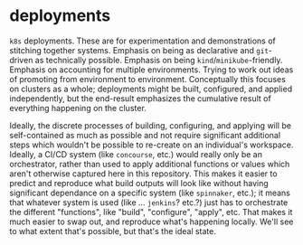 # deployments

`k8s` deployments. These are for experimentation and demonstrations of stitching together systems. Emphasis on being as declarative and `git`-driven as technically possible. Emphasis on being `kind`/`minikube`-friendly. Emphasis on accounting for multiple environments. Trying to work out ideas of promoting from environment to environment. Conceptually this focuses on clusters as a whole; deployments might be built, configured, and applied independently, but the end-result emphasizes the cumulative result of everything happening on the cluster.

Ideally, the discrete processes of building, configuring, and applying will be self-contained as much as possible and not require significant additional steps which wouldn't be possible to re-create on an individual's workspace. Ideally, a CI/CD system (like `concourse`, etc.) would really only be an orchestrator, rather than used to apply additional functions or values which aren't otherwise captured here in this repository. This makes it easier to predict and reproduce what build outputs will look like without having significant dependance on a specific system (like `spinnaker`, etc.); it means that whatever system is used (like ... `jenkins`? etc.?) just has to orchestrate the different "functions", like "build", "configure", "apply", etc. That makes it much easier to swap out, and reproduce what's happening locally. We'll see to what extent that's possible, but that's the ideal state.
